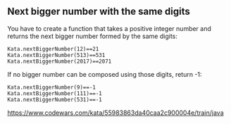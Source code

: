 Next bigger number with the same digits
---

You have to create a function that takes a positive integer number and returns the next bigger number formed by the same digits:

~~~
Kata.nextBiggerNumber(12)==21
Kata.nextBiggerNumber(513)==531
Kata.nextBiggerNumber(2017)==2071
~~~

If no bigger number can be composed using those digits, return -1:

~~~
Kata.nextBiggerNumber(9)==-1
Kata.nextBiggerNumber(111)==-1
Kata.nextBiggerNumber(531)==-1
~~~

https://www.codewars.com/kata/55983863da40caa2c900004e/train/java
